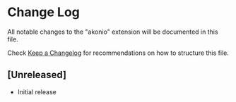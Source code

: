 # Change Log
All notable changes to the "akonio" extension will be documented in this file.

Check [Keep a Changelog](http://keepachangelog.com/) for recommendations on how to structure this file.

## [Unreleased]
- Initial release
